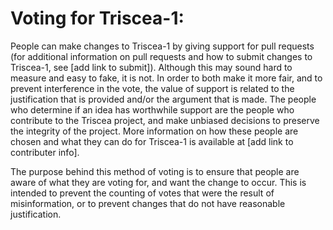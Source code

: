 # Voting for Triscea-1:

People can make changes to Triscea-1 by giving support for pull requests (for additional information on pull requests and how to submit changes to Triscea-1, see [add link to submit]). Although this may sound hard to measure and easy to fake, it is not. In order to both make it more fair, and to prevent interference in the vote, the value of support is related to the justification that is provided and/or the argument that is made.
The people who determine if an idea has worthwhile support are the people who contribute to the Triscea project, and make unbiased decisions to preserve the integrity of the project. More information on how these people are chosen and what they can do for Triscea-1 is available at [add link to contributer info].

The purpose behind this method of voting is to ensure that people are aware of what they are voting for, and want the change to occur. This is intended to prevent the counting of votes that were the result of misinformation, or to prevent changes that do not have reasonable justification.
